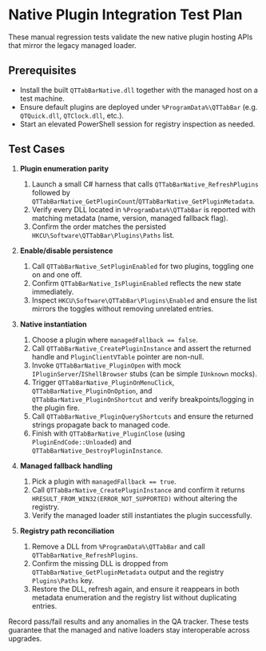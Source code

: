 # Native Plugin Integration Test Plan

These manual regression tests validate the new native plugin hosting APIs that mirror the legacy managed loader.

## Prerequisites
* Install the built `QTTabBarNative.dll` together with the managed host on a test machine.
* Ensure default plugins are deployed under `%ProgramData%\QTTabBar` (e.g. `QTQuick.dll`, `QTClock.dll`, etc.).
* Start an elevated PowerShell session for registry inspection as needed.

## Test Cases

1. **Plugin enumeration parity**
   1. Launch a small C# harness that calls `QTTabBarNative_RefreshPlugins` followed by `QTTabBarNative_GetPluginCount`/`QTTabBarNative_GetPluginMetadata`.
   2. Verify every DLL located in `%ProgramData%\QTTabBar` is reported with matching metadata (name, version, managed fallback flag).
   3. Confirm the order matches the persisted `HKCU\Software\QTTabBar\Plugins\Paths` list.

2. **Enable/disable persistence**
   1. Call `QTTabBarNative_SetPluginEnabled` for two plugins, toggling one on and one off.
   2. Confirm `QTTabBarNative_IsPluginEnabled` reflects the new state immediately.
   3. Inspect `HKCU\Software\QTTabBar\Plugins\Enabled` and ensure the list mirrors the toggles without removing unrelated entries.

3. **Native instantiation**
   1. Choose a plugin where `managedFallback == false`.
   2. Call `QTTabBarNative_CreatePluginInstance` and assert the returned handle and `PluginClientVTable` pointer are non-null.
   3. Invoke `QTTabBarNative_PluginOpen` with mock `IPluginServer`/`IShellBrowser` stubs (can be simple `IUnknown` mocks).
   4. Trigger `QTTabBarNative_PluginOnMenuClick`, `QTTabBarNative_PluginOnOption`, and `QTTabBarNative_PluginOnShortcut` and verify breakpoints/logging in the plugin fire.
   5. Call `QTTabBarNative_PluginQueryShortcuts` and ensure the returned strings propagate back to managed code.
   6. Finish with `QTTabBarNative_PluginClose` (using `PluginEndCode::Unloaded`) and `QTTabBarNative_DestroyPluginInstance`.

4. **Managed fallback handling**
   1. Pick a plugin with `managedFallback == true`.
   2. Call `QTTabBarNative_CreatePluginInstance` and confirm it returns `HRESULT_FROM_WIN32(ERROR_NOT_SUPPORTED)` without altering the registry.
   3. Verify the managed loader still instantiates the plugin successfully.

5. **Registry path reconciliation**
   1. Remove a DLL from `%ProgramData%\QTTabBar` and call `QTTabBarNative_RefreshPlugins`.
   2. Confirm the missing DLL is dropped from `QTTabBarNative_GetPluginMetadata` output and the registry `Plugins\Paths` key.
   3. Restore the DLL, refresh again, and ensure it reappears in both metadata enumeration and the registry list without duplicating entries.

Record pass/fail results and any anomalies in the QA tracker. These tests guarantee that the managed and native loaders stay interoperable across upgrades.

